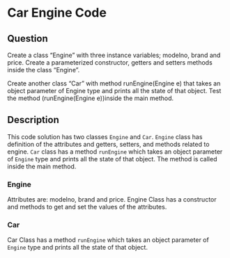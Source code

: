 # Car Engine Code

## Question
Create a class “Engine” with three instance variables; modelno, brand and price. Create a parameterized constructor, getters and setters methods inside the class “Engine”.

Create another class “Car” with method runEngine(Engine e) that takes an object parameter of Engine type and prints all the state of that object. Test the method (runEngine(Engine e))inside the main method.

## Description
This code solution has two classes `Engine` and `Car`. `Engine` class has definition of the attributes and getters, setters, and methods related to engine. `Car` class has a method `runEngine` which takes an object parameter of `Engine` type and prints all the state of that object. The method is called inside the main method.

### Engine
Attributes are: modelno, brand and price.
Engine Class has a constructor and methods to get and set the values of the attributes.

### Car
Car Class has a method `runEngine` which takes an object parameter of `Engine` type and prints all the state of that object.